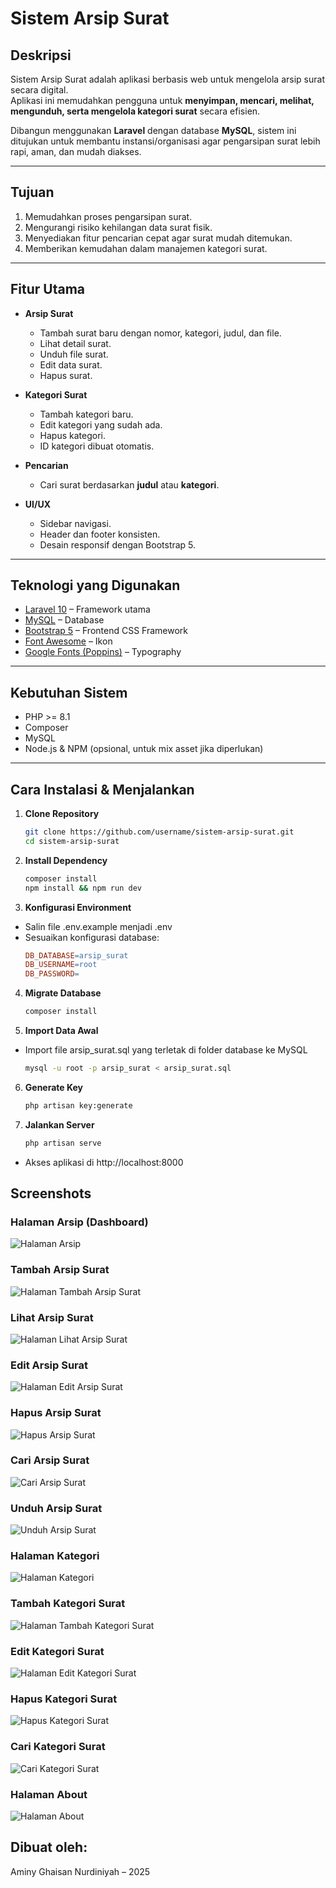 # Sistem Arsip Surat

## Deskripsi

Sistem Arsip Surat adalah aplikasi berbasis web untuk mengelola arsip surat secara digital.  
Aplikasi ini memudahkan pengguna untuk **menyimpan, mencari, melihat, mengunduh, serta mengelola kategori surat** secara efisien.

Dibangun menggunakan **Laravel** dengan database **MySQL**, sistem ini ditujukan untuk membantu instansi/organisasi agar pengarsipan surat lebih rapi, aman, dan mudah diakses.

---

## Tujuan

1. Memudahkan proses pengarsipan surat.
2. Mengurangi risiko kehilangan data surat fisik.
3. Menyediakan fitur pencarian cepat agar surat mudah ditemukan.
4. Memberikan kemudahan dalam manajemen kategori surat.

---

## Fitur Utama

-   **Arsip Surat**

    -   Tambah surat baru dengan nomor, kategori, judul, dan file.
    -   Lihat detail surat.
    -   Unduh file surat.
    -   Edit data surat.
    -   Hapus surat.

-   **Kategori Surat**

    -   Tambah kategori baru.
    -   Edit kategori yang sudah ada.
    -   Hapus kategori.
    -   ID kategori dibuat otomatis.

-   **Pencarian**

    -   Cari surat berdasarkan **judul** atau **kategori**.

-   **UI/UX**
    -   Sidebar navigasi.
    -   Header dan footer konsisten.
    -   Desain responsif dengan Bootstrap 5.

---

## Teknologi yang Digunakan

-   [Laravel 10](https://laravel.com/) – Framework utama
-   [MySQL](https://www.mysql.com/) – Database
-   [Bootstrap 5](https://getbootstrap.com/) – Frontend CSS Framework
-   [Font Awesome](https://fontawesome.com/) – Ikon
-   [Google Fonts (Poppins)](https://fonts.google.com/) – Typography

---

## Kebutuhan Sistem

-   PHP >= 8.1
-   Composer
-   MySQL
-   Node.js & NPM (opsional, untuk mix asset jika diperlukan)

---

## Cara Instalasi & Menjalankan

1. **Clone Repository**
    ```bash
    git clone https://github.com/username/sistem-arsip-surat.git
    cd sistem-arsip-surat
    ```
2. **Install Dependency**
    ```bash
    composer install
    npm install && npm run dev
    ```
3. **Konfigurasi Environment**

-   Salin file .env.example menjadi .env
-   Sesuaikan konfigurasi database:
    ```makefile
    DB_DATABASE=arsip_surat
    DB_USERNAME=root
    DB_PASSWORD=
    ```

4. **Migrate Database**
    ```bash
    composer install
    ```
5. **Import Data Awal**

-   Import file arsip_surat.sql yang terletak di folder database ke MySQL
    ```bash
    mysql -u root -p arsip_surat < arsip_surat.sql
    ```

6. **Generate Key**
    ```bash
    php artisan key:generate
    ```
7. **Jalankan Server**
    ```bash
    php artisan serve
    ```

-   Akses aplikasi di http://localhost:8000

## Screenshots

### Halaman Arsip (Dashboard)

![Halaman Arsip](docs/images/arsip_index.png)

### Tambah Arsip Surat

![Halaman Tambah Arsip Surat](docs/images/arsip_create_fill.png)

### Lihat Arsip Surat

![Halaman Lihat Arsip Surat](docs/images/arsip_lihat_atas_arsip_lihat_bawah.jpeg)

### Edit Arsip Surat

![Halaman Edit Arsip Surat](docs/images/arsip_edit.png)

### Hapus Arsip Surat

![Hapus Arsip Surat](docs/images/arsip_hapus.png)

### Cari Arsip Surat

![Cari Arsip Surat](docs/images/arsip_cari.png)

### Unduh Arsip Surat

![Unduh Arsip Surat](docs/images/arsip_unduh.png)

### Halaman Kategori

![Halaman Kategori](docs/images/kategori_index.png)

### Tambah Kategori Surat

![Halaman Tambah Kategori Surat](docs/images/kategori_create.png)

### Edit Kategori Surat

![Halaman Edit Kategori Surat](docs/images/kategori_edit.png)

### Hapus Kategori Surat

![Hapus Kategori Surat](docs/images/kategori_hapus.png)

### Cari Kategori Surat

![Cari Kategori Surat](docs/images/kategori_cari.png)

### Halaman About

![Halaman About](docs/images/about.png)

## Dibuat oleh:

Aminy Ghaisan Nurdiniyah – 2025
